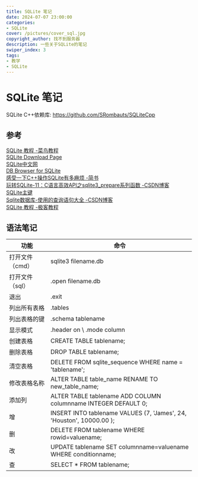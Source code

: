```yaml
---
title: SQLite 笔记
date: 2024-07-07 23:00:00
categories:
- SQLite
cover: /pictures/cover_sql.jpg
copyright_author: 找不到服务器
description: 一些关于SQLite的笔记
swiper_index: 3
tags:
- 教学
- SQLite
---
```


# SQLite 笔记
SQLite C++依赖库:
<https://github.com/SRombauts/SQLiteCpp>  

## 参考
[SQLite 教程 -菜鸟教程](https://www.runoob.com/sqlite/sqlite-tutorial.html)  
[SQLite Download Page](https://www.sqlite.org/download.html)  
[SQLite中文网](https://sqlite.readdevdocs.com/)  
[DB Browser for SQLite](https://sqlitebrowser.org/)  
[感受一下C++操作SQLite有多麻烦 -简书](https://www.jianshu.com/p/562576ec138c)  
[玩转SQLite-11：C语言高效API之sqlite3_prepare系列函数 -CSDN博客](https://blog.csdn.net/hbsyaaa/article/details/127858034)  
[SQLite主键](https://www.yiibai.com/sqlite/primary-key.html)  
[Sqlite数据库-使用的查询语句大全 -CSDN博客](https://blog.csdn.net/gymaisyl/article/details/108404902)  
[SQLite 教程 -极客教程](https://geek-docs.com/sqlite)  

## 语法笔记
| 功能 | 命令 |
|---|---|
| 打开文件（cmd） | sqlite3 filename.db |
| 打开文件（sql） | .open filename.db |
| 退出 | .exit |
| 列出所有表格 | .tables |
| 列出表格的键 | .schema tablename |
| 显示模式 | .header on  \  .mode column |
| 创建表格 | CREATE TABLE tablename; |
| 删除表格 | DROP TABLE tablename; |
| 清空表格 | DELETE FROM sqlite_sequence WHERE name = 'tablename'; |
| 修改表格名称 | ALTER TABLE table_name RENAME TO new_table_name; |
| 添加列 | ALTER TABLE tablename ADD COLUMN columnname INTEGER DEFAULT 0; |
| 增 | INSERT INTO tablename VALUES (7, 'James', 24, 'Houston', 10000.00 ); |
| 删 | DELETE FROM tablename WHERE rowid=valuename; |
| 改 | UPDATE tablename SET columnname=valuename WHERE conditionname; |
| 查 | SELECT * FROM tablename; |